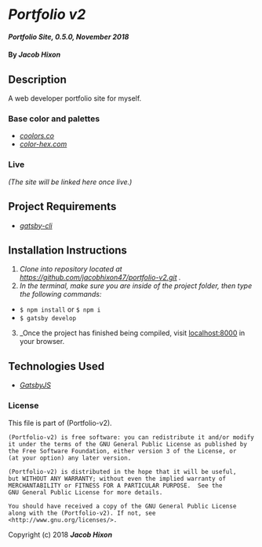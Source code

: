 # _Portfolio v2_

#### _Portfolio Site, 0.5.0, November 2018_

#### By _Jacob Hixon_

## Description

A web developer portfolio site for myself.

### Base color and palettes

- _[coolors.co](https://coolors.co/00283b-004667-006494-4c92b4-7c95aa)_
- _[color-hex.com](https://www.color-hex.com/color/006494)_
### Live

_(The site will be linked here once live.)_

## Project Requirements

- _[gatsby-cli](https://www.npmjs.com/package/gatsby-cli)_

## Installation Instructions

1. _Clone into repository located at https://github.com/jacobhixon47/portfolio-v2.git ._
2. _In the terminal, make sure you are inside of the project folder, then type the following commands:_
  * `$ npm install` or `$ npm i`
  * `$ gatsby develop`

3. _Once the project has finished being compiled, visit [localhost:8000](localhost:8000) in your browser.


## Technologies Used

* _[GatsbyJS](https://www.gatsbyjs.org/docs/)_

### License

This file is part of (Portfolio-v2).

    (Portfolio-v2) is free software: you can redistribute it and/or modify
    it under the terms of the GNU General Public License as published by
    the Free Software Foundation, either version 3 of the License, or
    (at your option) any later version.

    (Portfolio-v2) is distributed in the hope that it will be useful,
    but WITHOUT ANY WARRANTY; without even the implied warranty of
    MERCHANTABILITY or FITNESS FOR A PARTICULAR PURPOSE.  See the
    GNU General Public License for more details.

    You should have received a copy of the GNU General Public License
    along with the (Portfolio-v2). If not, see <http://www.gnu.org/licenses/>.

Copyright (c) 2018 **_Jacob Hixon_**
